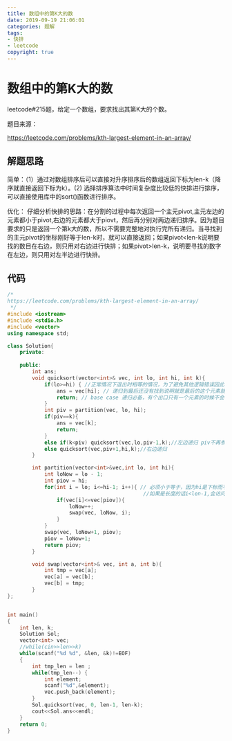 ```yaml
---
title: 数组中的第K大的数
date: 2019-09-19 21:06:01
categories: 题解
tags:
- 快排
- leetcode
copyright: true
---
```


# 数组中的第K大的数

leetcode#215题，给定一个数组，要求找出其第K大的个数。

<!--more-->

题目来源：

<https://leetcode.com/problems/kth-largest-element-in-an-array/> 

## 解题思路

简单：（1）通过对数组排序后可以直接对升序排序后的数组返回下标为len-k（降序就直接返回下标为k）。(2) 选择排序算法中时间复杂度比较低的快排进行排序，可以直接使用<algorithm>库中的sort()函数进行排序。

优化： 仔细分析快排的思路：在分割的过程中每次返回一个主元pivot,主元左边的元素都小于pivot,右边的元素都大于piovt，然后再分别对两边递归排序。因为题目要求的只是返回一个第k大的数，所以不需要完整地对执行完所有递归。当寻找到的主元pivot的坐标刚好等于len-k时，就可以直接返回；如果pivot<len-k说明要找的数目在右边，则只用对右边进行快排；如果pivot>len-k，说明要寻找的数字在左边，则只用对左半边进行快排。

## 代码

```c++
/*
https://leetcode.com/problems/kth-largest-element-in-an-array/
 */
#include <iostream>
#include <stdio.h>
#include <vector>
using namespace std;

class Solution{
	private:
		
	public:
		int ans;
		void quicksort(vector<int>& vec, int lo, int hi, int k){
			if(lo>=hi) { //正常情况下退出时相等的情况，为了避免其他逻辑错误因此再加上lo大于hi的情况
				ans = vec[hi]; // 递归到最后还没有找到说明就是最后的这个元素就是要找的第k大，不考虑k大len的情况。
				return; // base case 递归必备，有个出口只有一个元素的时候不会再递归。
			}
			int piv = partition(vec, lo, hi);
			if(piv==k){
				ans = vec[k];
				return;
			}
			else if(k<piv) quicksort(vec,lo,piv-1,k);//左边递归 piv不再参与两边的快排,因为已经找到它的位置了。
			else quicksort(vec,piv+1,hi,k);//右边递归
		}

		int partition(vector<int>&vec,int lo, int hi){
			int loNow = lo - 1;
			int piov = hi;
			for(int i = lo; i<=hi-1; i++){ // 必须小于等于，因为hi是下标而不是数组长度，
											//如果是长度的话i<len-1,会访问到倒数第二个，下标的话就不会。
				if(vec[i]<=vec[piov]){
					loNow++;
					swap(vec, loNow, i);
				}
			}
			swap(vec, loNow+1, piov);
			piov = loNow+1;
			return piov;
		}

		void swap(vector<int>& vec, int a, int b){
			int tmp = vec[a];
			vec[a] = vec[b];
			vec[b] = tmp;
		}
};


int main()
{
	int len, k;
	Solution Sol;
	vector<int> vec;
	//while(cin>>len>>k)
	while(scanf("%d %d", &len, &k)!=EOF)
	{
		int tmp_len = len ;
		while(tmp_len--) {
			int element;
			scanf("%d",&element);
			vec.push_back(element);
		}
		Sol.quicksort(vec, 0, len-1, len-k);
		cout<<Sol.ans<<endl;
	}
 	return 0;
}
```


